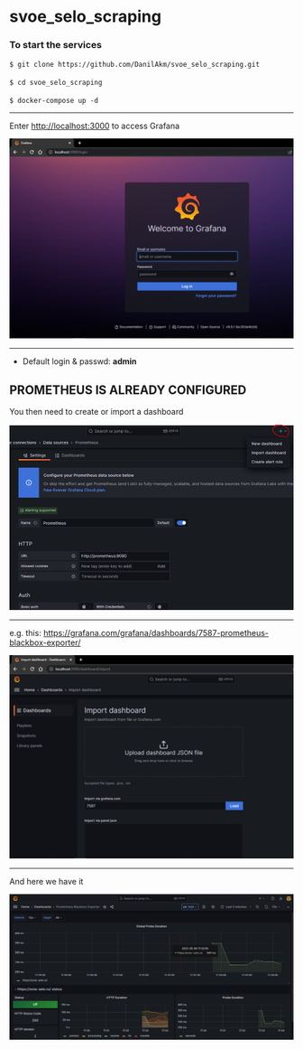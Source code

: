 # svoe_selo_scraping

### To start the services

```
$ git clone https://github.com/DanilAkm/svoe_selo_scraping.git

$ cd svoe_selo_scraping

$ docker-compose up -d
```

---

Enter <http://localhost:3000> to access Grafana

![](./img/grafana_welcome.PNG)

---

- Default login & passwd: <b>admin</b>

<!-- Add prometheus as a data source in the Administration panel

![](./img/admin_panel.PNG)

---

Prometheus service should be available on <http://prometheus:9090>

![](./img/data_source.PNG)

--- -->

<h2>PROMETHEUS IS ALREADY CONFIGURED</h2>

You then need to create or import a dashboard

![](./img/new_dash.PNG)

---

e.g. this: <https://grafana.com/grafana/dashboards/7587-prometheus-blackbox-exporter/>

![](./img/import_dash.PNG)

---

And here we have it

![](./img/result.PNG)
